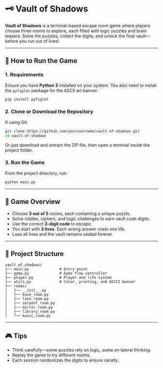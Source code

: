 # 🗝️ Vault of Shadows

**Vault of Shadows** is a terminal-based escape room game where players choose three rooms to explore, each filled with logic puzzles and brain teasers. Solve the puzzles, collect the digits, and unlock the final vault—before you run out of lives!

---

## 🚀 How to Run the Game

### 1. Requirements

Ensure you have **Python 3** installed on your system. You also need to install the `pyfiglet` package for the ASCII art banner:

```bash
pip install pyfiglet
```

### 2. Clone or Download the Repository

If using Git:

```bash
git clone https://github.com/yourusername/vault-of-shadows.git
cd vault-of-shadows
```

Or just download and extract the ZIP file, then open a terminal inside the project folder.

### 3. Run the Game

From the project directory, run:

```bash
python main.py
```

---

## 🧩 Game Overview

- Choose **3 out of 5** rooms, each containing a unique puzzle.
- Solve riddles, ciphers, and logic challenges to earn vault code digits.
- Use the correct **3-digit code** to escape.
- You start with **3 lives**. Each wrong answer costs one life.
- Lose all lives and the vault remains sealed forever.

---

## 📁 Project Structure

```
vault_of_shadows/
├── main.py              # Entry point
├── game.py              # Game flow controller
├── player.py            # Player and life system
├── utils.py             # Color, printing, and ASCII banner
├── rooms/
│   ├── __init__.py
│   ├── base_room.py
│   ├── lion_room.py
│   ├── serpent_room.py
│   ├── mirror_room.py
│   ├── library_room.py
│   └── music_room.py
```

---

## 🎮 Tips

- Think carefully—some puzzles rely on logic, some on lateral thinking.
- Replay the game to try different rooms.
- Each session randomizes the digits to ensure variety.
